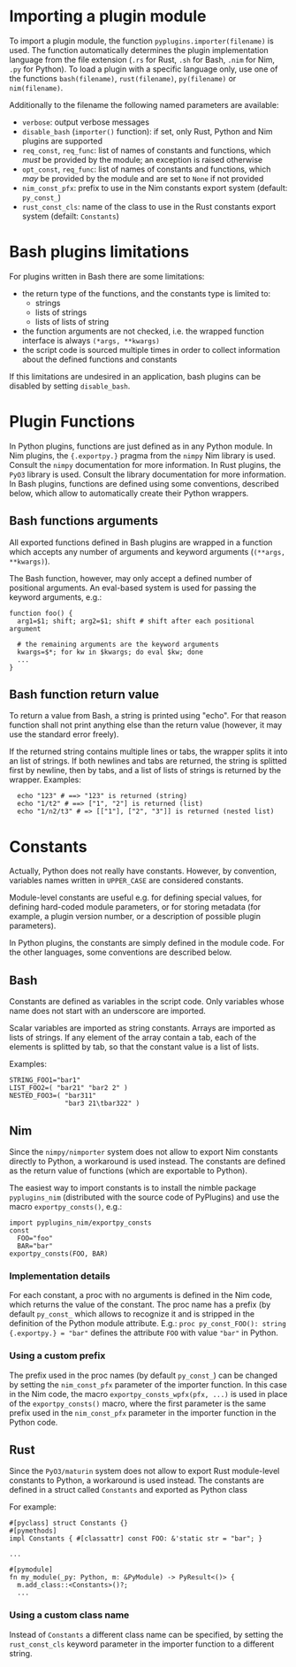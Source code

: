 # Importing a plugin module

To import a plugin module, the function ``pyplugins.importer(filename)`` is
used. The function automatically determines the plugin implementation
language from the file extension (``.rs`` for Rust, ``.sh`` for Bash, ``.nim``
for Nim, ``.py`` for Python).
To load a plugin with a specific language only, use one of the functions
``bash(filename)``, ``rust(filename)``, ``py(filename)`` or ``nim(filename)``.

Additionally to the filename the following named parameters are available:
- ``verbose``: output verbose messages
- ``disable_bash`` (``importer()`` function):
  if set, only Rust, Python and Nim plugins are supported
- ``req_const``, ``req_func``: list of names of constants and functions,
  which _must_ be provided by the module; an exception is raised otherwise
- ``opt_const``, ``req_func``: list of names of constants and functions,
  which _may_ be provided by the module and are set to ``None`` if not provided
- ``nim_const_pfx``: prefix to use in the Nim constants export system
  (default: ``py_const_``)
- ``rust_const_cls``: name of the class to use in the Rust constants export
  system (defailt: ``Constants``)

# Bash plugins limitations

For plugins written in Bash there are some limitations:
- the return type of the functions, and the constants type is limited to:
  - strings
  - lists of strings
  - lists of lists of string
- the function arguments are not checked, i.e. the wrapped function interface
  is always ``(*args, **kwargs)``
- the script code is sourced multiple times in order to collect information
  about the defined functions and constants

If this limitations are undesired in an application, bash plugins can be
disabled by setting ``disable_bash``.

# Plugin Functions

In Python plugins, functions are just defined as in any Python module.
In Nim plugins, the ``{.exportpy.}`` pragma from the  ``nimpy`` Nim library
is used. Consult the ``nimpy`` documentation for more information.
In Rust plugins, the ``PyO3`` library is used. Consult the library
documentation for more information.
In Bash plugins, functions are defined using some conventions, described
below, which allow to automatically create their Python wrappers.

## Bash functions arguments

All exported functions defined in Bash plugins are wrapped in a function
which accepts any number of arguments and keyword arguments
(``(**args, **kwargs)``).

The Bash function, however, may only accept a defined number of positional
arguments. An eval-based system is used for passing the keyword arguments, e.g.:
```
function foo() {
  arg1=$1; shift; arg2=$1; shift # shift after each positional argument

  # the remaining arguments are the keyword arguments
  kwargs=$*; for kw in $kwargs; do eval $kw; done
  ...
}
```

## Bash function return value

To return a value from Bash, a string is printed using "echo".
For that reason function shall not print anything else than the return value
(however, it may use the standard error freely).

If the returned string contains multiple lines or tabs, the wrapper
splits it into an list of strings. If both newlines and tabs are returned,
the string is splitted first by newline, then by tabs, and a list of lists of
strings is returned by the wrapper. Examples:
```
  echo "123" # ==> "123" is returned (string)
  echo "1/t2" # ==> ["1", "2"] is returned (list)
  echo "1/n2/t3" # => [["1"], ["2", "3"]] is returned (nested list)
```

# Constants

Actually, Python does not really have constants. However, by convention,
variables names written in ``UPPER_CASE`` are considered constants.

Module-level constants are useful e.g. for defining special values,
for defining hard-coded module parameters, or for storing metadata
(for example, a plugin version number, or a description of possible
plugin parameters).

In Python plugins, the constants are simply defined in the module code.
For the other languages, some conventions are described below.

## Bash

Constants are defined as variables in the script code.
Only variables whose name does not start with an underscore are imported.

Scalar variables are imported as string constants.
Arrays are imported as lists of strings.
If any element of the array contain a tab, each of the elements
is splitted by tab, so that the constant value is a list of lists.

Examples:
```
STRING_FOO1="bar1"
LIST_FOO2=( "bar21" "bar2 2" )
NESTED_FOO3=( "bar311"
              "bar3 21\tbar322" )
```

## Nim

Since the ``nimpy/nimporter`` system does not allow to export Nim constants
directly to Python, a workaround is used instead. The constants are defined
as the return value of functions (which are exportable to Python).

The easiest way to import constants is to install the nimble package
``pyplugins_nim`` (distributed with the source code of PyPlugins) and
use the macro ``exportpy_consts()``, e.g.:
```
import pyplugins_nim/exportpy_consts
const
  FOO="foo"
  BAR="bar"
exportpy_consts(FOO, BAR)
```

### Implementation details

For each constant, a proc with no arguments is defined in the Nim code,
which returns the value of the constant. The proc name has a prefix
(by default ``py_const_`` which allows to recognize it and is stripped
in the definition of the Python module attribute.
E.g.: ``proc py_const_FOO(): string {.exportpy.} = "bar"``
defines the attribute ``FOO`` with value ``"bar"`` in Python.

### Using a custom prefix

The prefix used in the proc names (by default ``py_const_``) can be changed by
setting the ``nim_const_pfx`` parameter of the importer function. In this case
in the Nim code, the macro ``exportpy_consts_wpfx(pfx, ...)`` is used in place
of the ``exportpy_consts()`` macro, where the first parameter is the same
prefix used in the ``nim_const_pfx`` parameter in the importer function in
the Python code.

## Rust

Since the ``PyO3/maturin`` system does not allow to export Rust module-level
constants to Python, a workaround is used instead. The constants are defined
in a struct called ``Constants`` and exported as Python class

For example:
```
#[pyclass] struct Constants {}
#[pymethods]
impl Constants { #[classattr] const FOO: &'static str = "bar"; }

...

#[pymodule]
fn my_module(_py: Python, m: &PyModule) -> PyResult<()> {
  m.add_class::<Constants>()?;
  ...
```

### Using a custom class name

Instead of ``Constants`` a different class name can be specified,
by setting the ``rust_const_cls`` keyword parameter in the importer function
to a different string.

